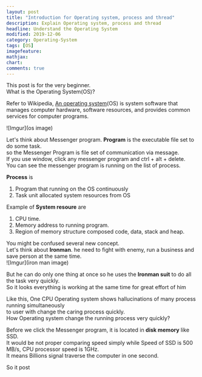 ```yaml
---
layout: post
title: "Introduction for Operating system, process and thread"
description: Explain Operating system, process and thread
headline: Understand the Operating System
modified: 2019-12-06
category: Operating-System
tags: [OS]
imagefeature:
mathjax:
chart:
comments: true
---
```

This post is for the very beginner.<br>
What is the Operating System(OS)?<br>

Refer to Wikipedia, [An operating system](https://en.wikipedia.org/wiki/Operating_system)(OS) is system software that manages computer hardware, software resources, and provides common services for computer programs.<br>

![Imgur](os image)

Let's think about Messenger program. **Program** is the executable file set to do some task.<br>
so the Messenger Program is file set of communication via message.<br>
If you use window, click any messenger program and ctrl + alt + delete.<br>
You can see the messenger program is running on the list of process.

**Process** is <br>
1. Program that running on the OS continuously<br>
2. Task unit allocated system resources from OS<br>

Example of **System resoure** are <br>
1. CPU time.<br>
2. Memory address to running program.<br>
3. Region of memory structure composed code, data, stack and heap.<br>

You might be confused several new concept.<br>
Let's think about **Ironman**. he need to fight with enemy, run a business and save person at the same time.<br>
![Imgur](iron man image)

But he can do only one thing at once so he uses the **Ironman suit** to do all the task very quickly.<br>
So it looks everything is working at the same time for great effort of him<br>

Like this, One CPU Operating system shows hallucinations of many process running simultaneously<br>
to user with change the caring process quickly.<br>
How Operating system change the running process very quickly?<br>

Before we click the Messenger program, it is located in **disk memory** like SSD.<br>
It would be not proper comparing speed simply while Speed of SSD is 500 MB/s, CPU processor speed is 1GHz.<br>
It means Billions signal traverse the computer in one second.<br>

So it post 
